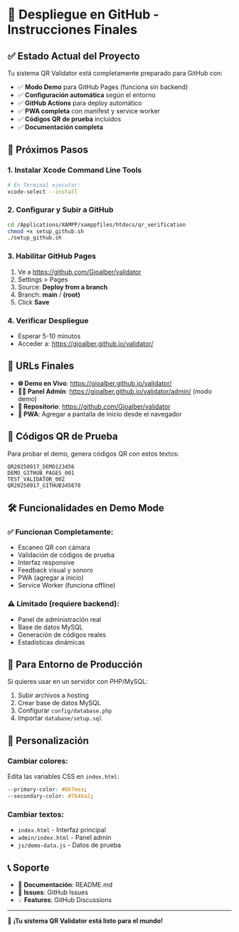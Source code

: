 # 🚀 Despliegue en GitHub - Instrucciones Finales

## ✅ **Estado Actual del Proyecto**

Tu sistema QR Validator está completamente preparado para GitHub con:

- ✅ **Modo Demo** para GitHub Pages (funciona sin backend)
- ✅ **Configuración automática** según el entorno 
- ✅ **GitHub Actions** para deploy automático
- ✅ **PWA completa** con manifest y service worker
- ✅ **Códigos QR de prueba** incluidos
- ✅ **Documentación completa**

## 🔧 **Próximos Pasos**

### 1. **Instalar Xcode Command Line Tools**
```bash
# En Terminal ejecutar:
xcode-select --install
```

### 2. **Configurar y Subir a GitHub**
```bash
cd /Applications/XAMPP/xamppfiles/htdocs/qr_verification
chmod +x setup_github.sh
./setup_github.sh
```

### 3. **Habilitar GitHub Pages**
1. Ve a https://github.com/Gioalber/validator
2. Settings > Pages
3. Source: **Deploy from a branch**
4. Branch: **main** / **(root)**
5. Click **Save**

### 4. **Verificar Despliegue**
- Esperar 5-10 minutos
- Acceder a: https://gioalber.github.io/validator/

## 🎯 **URLs Finales**

- **🌐 Demo en Vivo**: https://gioalber.github.io/validator/
- **👨‍💼 Panel Admin**: https://gioalber.github.io/validator/admin/ (modo demo)
- **📂 Repositorio**: https://github.com/Gioalber/validator
- **📱 PWA**: Agregar a pantalla de inicio desde el navegador

## 🧪 **Códigos QR de Prueba**

Para probar el demo, genera códigos QR con estos textos:

```
QR20250917_DEMO123456
DEMO_GITHUB_PAGES_001  
TEST_VALIDATOR_002
QR20250917_GITHUB345678
```

## 🛠️ **Funcionalidades en Demo Mode**

### ✅ **Funcionan Completamente:**
- Escaneo QR con cámara
- Validación de códigos de prueba
- Interfaz responsive 
- Feedback visual y sonoro
- PWA (agregar a inicio)
- Service Worker (funciona offline)

### ⚠️ **Limitado (requiere backend):**
- Panel de administración real
- Base de datos MySQL
- Generación de códigos reales
- Estadísticas dinámicas

## 🔄 **Para Entorno de Producción**

Si quieres usar en un servidor con PHP/MySQL:

1. Subir archivos a hosting
2. Crear base de datos MySQL
3. Configurar `config/database.php`
4. Importar `database/setup.sql`

## 🎨 **Personalización**

### Cambiar colores:
Edita las variables CSS en `index.html`:
```css
--primary-color: #667eea;
--secondary-color: #764ba2;
```

### Cambiar textos:
- `index.html` - Interfaz principal
- `admin/index.html` - Panel admin
- `js/demo-data.js` - Datos de prueba

## 📞 **Soporte**

- 📖 **Documentación**: README.md
- 🐛 **Issues**: GitHub Issues
- 💡 **Features**: GitHub Discussions

---

🎉 **¡Tu sistema QR Validator está listo para el mundo!**